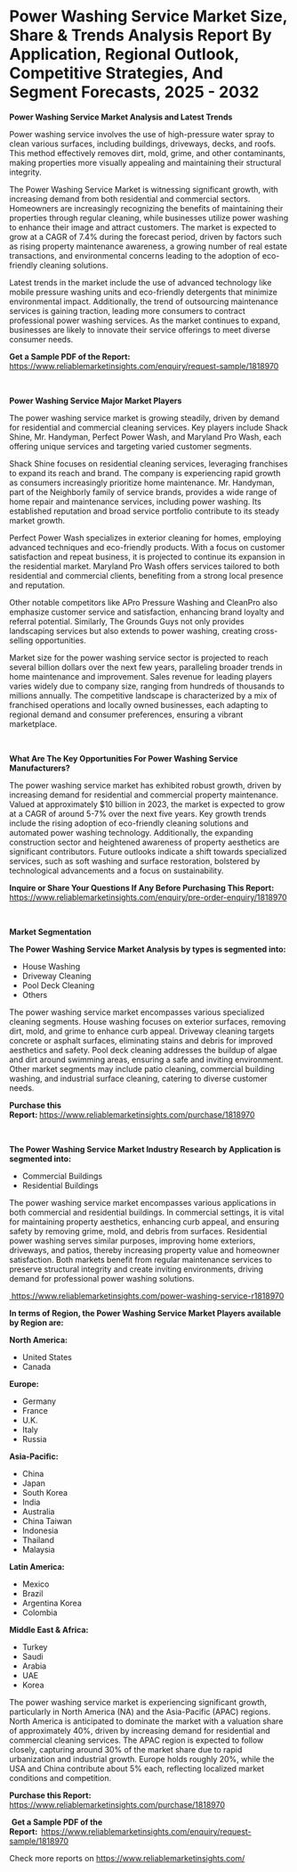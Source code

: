 <p><h1>Power Washing Service Market Size, Share & Trends Analysis Report By Application, Regional Outlook, Competitive Strategies, And Segment Forecasts, 2025 - 2032</h1></p><p><strong>Power Washing Service Market Analysis and Latest Trends</strong></p>
<p><p>Power washing service involves the use of high-pressure water spray to clean various surfaces, including buildings, driveways, decks, and roofs. This method effectively removes dirt, mold, grime, and other contaminants, making properties more visually appealing and maintaining their structural integrity. </p><p>The Power Washing Service Market is witnessing significant growth, with increasing demand from both residential and commercial sectors. Homeowners are increasingly recognizing the benefits of maintaining their properties through regular cleaning, while businesses utilize power washing to enhance their image and attract customers. The market is expected to grow at a CAGR of 7.4% during the forecast period, driven by factors such as rising property maintenance awareness, a growing number of real estate transactions, and environmental concerns leading to the adoption of eco-friendly cleaning solutions.</p><p>Latest trends in the market include the use of advanced technology like mobile pressure washing units and eco-friendly detergents that minimize environmental impact. Additionally, the trend of outsourcing maintenance services is gaining traction, leading more consumers to contract professional power washing services. As the market continues to expand, businesses are likely to innovate their service offerings to meet diverse consumer needs.</p></p>
<p><strong>Get a Sample PDF of the Report:&nbsp;</strong> <a href="https://www.reliablemarketinsights.com/enquiry/request-sample/1818970?utm_campaign=2204&utm_medium=2&utm_source=Github&utm_content=ia&utm_term=09032025&utm_id=power-washing-service">https://www.reliablemarketinsights.com/enquiry/request-sample/1818970</a></p>
<p>&nbsp;</p>
<p><strong>Power Washing Service Major Market Players</strong></p>
<p><p>The power washing service market is growing steadily, driven by demand for residential and commercial cleaning services. Key players include Shack Shine, Mr. Handyman, Perfect Power Wash, and Maryland Pro Wash, each offering unique services and targeting varied customer segments.</p><p>Shack Shine focuses on residential cleaning services, leveraging franchises to expand its reach and brand. The company is experiencing rapid growth as consumers increasingly prioritize home maintenance. Mr. Handyman, part of the Neighborly family of service brands, provides a wide range of home repair and maintenance services, including power washing. Its established reputation and broad service portfolio contribute to its steady market growth.</p><p>Perfect Power Wash specializes in exterior cleaning for homes, employing advanced techniques and eco-friendly products. With a focus on customer satisfaction and repeat business, it is projected to continue its expansion in the residential market. Maryland Pro Wash offers services tailored to both residential and commercial clients, benefiting from a strong local presence and reputation.</p><p>Other notable competitors like APro Pressure Washing and CleanPro also emphasize customer service and satisfaction, enhancing brand loyalty and referral potential. Similarly, The Grounds Guys not only provides landscaping services but also extends to power washing, creating cross-selling opportunities.</p><p>Market size for the power washing service sector is projected to reach several billion dollars over the next few years, paralleling broader trends in home maintenance and improvement. Sales revenue for leading players varies widely due to company size, ranging from hundreds of thousands to millions annually. The competitive landscape is characterized by a mix of franchised operations and locally owned businesses, each adapting to regional demand and consumer preferences, ensuring a vibrant marketplace.</p></p>
<p>&nbsp;</p>
<p><strong>What Are The Key Opportunities For Power Washing Service Manufacturers?</strong></p>
<p><p>The power washing service market has exhibited robust growth, driven by increasing demand for residential and commercial property maintenance. Valued at approximately $10 billion in 2023, the market is expected to grow at a CAGR of around 5-7% over the next five years. Key growth trends include the rising adoption of eco-friendly cleaning solutions and automated power washing technology. Additionally, the expanding construction sector and heightened awareness of property aesthetics are significant contributors. Future outlooks indicate a shift towards specialized services, such as soft washing and surface restoration, bolstered by technological advancements and a focus on sustainability.</p></p>
<p><strong>Inquire or Share Your Questions If Any Before Purchasing This Report:</strong> <a href="https://www.reliablemarketinsights.com/enquiry/pre-order-enquiry/1818970?utm_campaign=2204&utm_medium=2&utm_source=Github&utm_content=ia&utm_term=09032025&utm_id=power-washing-service">https://www.reliablemarketinsights.com/enquiry/pre-order-enquiry/1818970</a></p>
<p>&nbsp;</p>
<p><strong>Market Segmentation</strong></p>
<p><strong>The Power Washing Service Market Analysis by types is segmented into:</strong></p>
<p><ul><li>House Washing</li><li>Driveway Cleaning</li><li>Pool Deck Cleaning</li><li>Others</li></ul></p>
<p><p>The power washing service market encompasses various specialized cleaning segments. House washing focuses on exterior surfaces, removing dirt, mold, and grime to enhance curb appeal. Driveway cleaning targets concrete or asphalt surfaces, eliminating stains and debris for improved aesthetics and safety. Pool deck cleaning addresses the buildup of algae and dirt around swimming areas, ensuring a safe and inviting environment. Other market segments may include patio cleaning, commercial building washing, and industrial surface cleaning, catering to diverse customer needs.</p></p>
<p><strong>Purchase this Report:&nbsp;</strong><a href="https://www.reliablemarketinsights.com/purchase/1818970?utm_campaign=2204&utm_medium=2&utm_source=Github&utm_content=ia&utm_term=09032025&utm_id=power-washing-service">https://www.reliablemarketinsights.com/purchase/1818970</a></p>
<p>&nbsp;</p>
<p><strong>The Power Washing Service Market Industry Research by Application is segmented into:</strong></p>
<p><ul><li>Commercial Buildings</li><li>Residential Buildings</li></ul></p>
<p><p>The power washing service market encompasses various applications in both commercial and residential buildings. In commercial settings, it is vital for maintaining property aesthetics, enhancing curb appeal, and ensuring safety by removing grime, mold, and debris from surfaces. Residential power washing serves similar purposes, improving home exteriors, driveways, and patios, thereby increasing property value and homeowner satisfaction. Both markets benefit from regular maintenance services to preserve structural integrity and create inviting environments, driving demand for professional power washing solutions.</p></p>
<p><a href="https://www.reliablemarketinsights.com/power-washing-service-r1818970?utm_campaign=2204&utm_medium=2&utm_source=Github&utm_content=ia&utm_term=09032025&utm_id=power-washing-service">&nbsp;https://www.reliablemarketinsights.com/power-washing-service-r1818970</a></p>
<p><strong>In terms of Region, the Power Washing Service Market Players available by Region are:</strong></p>
<p>
    <p> <strong> North America: </strong>
        <ul>
            <li>United States</li>
            <li>Canada</li>
        </ul>
        </p> 
    <p> <strong> Europe: </strong>
        <ul>
            <li>Germany</li>
            <li>France</li>
            <li>U.K.</li>
            <li>Italy</li>
            <li>Russia</li>
        </ul>
        </p> 
    <p> <strong> Asia-Pacific: </strong>
        <ul>
            <li>China</li>
            <li>Japan</li>
            <li>South Korea</li>
            <li>India</li>
            <li>Australia</li>
            <li>China Taiwan</li>
            <li>Indonesia</li>
            <li>Thailand</li>
            <li>Malaysia</li>
        </ul>
        </p> 
    <p> <strong> Latin America: </strong>
        <ul>
            <li>Mexico</li>
            <li>Brazil</li>
            <li>Argentina Korea</li>
            <li>Colombia</li>
        </ul>
        </p> 
    <p> <strong> Middle East & Africa: </strong>
        <ul>
            <li>Turkey</li>
            <li>Saudi</li>
            <li>Arabia</li>
            <li>UAE</li>
            <li>Korea</li>
        </ul>
    </p>
    </p>
<p><p>The power washing service market is experiencing significant growth, particularly in North America (NA) and the Asia-Pacific (APAC) regions. North America is anticipated to dominate the market with a valuation share of approximately 40%, driven by increasing demand for residential and commercial cleaning services. The APAC region is expected to follow closely, capturing around 30% of the market share due to rapid urbanization and industrial growth. Europe holds roughly 20%, while the USA and China contribute about 5% each, reflecting localized market conditions and competition.</p></p>
<p><strong>Purchase this Report: </strong><a href="https://www.reliablemarketinsights.com/purchase/1818970?utm_campaign=2204&utm_medium=2&utm_source=Github&utm_content=ia&utm_term=09032025&utm_id=power-washing-service">https://www.reliablemarketinsights.com/purchase/1818970</a></p>
<p>&nbsp;<strong>Get a Sample PDF of the Report:&nbsp;&nbsp;</strong><a href="https://www.reliablemarketinsights.com/enquiry/request-sample/1818970?utm_campaign=2204&utm_medium=2&utm_source=Github&utm_content=ia&utm_term=09032025&utm_id=power-washing-service">https://www.reliablemarketinsights.com/enquiry/request-sample/1818970</a></p>
<p><strong></strong></p>
<p>Check more reports on <a href="https://www.reliablemarketinsights.com/?utm_campaign=2204&utm_medium=2&utm_source=Github&utm_content=ia&utm_term=09032025&utm_id=power-washing-service">https://www.reliablemarketinsights.com/</a></p>